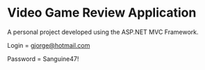 # Video Game Review Application

A personal project developed using the ASP.NET MVC Framework.

Login = gjorge@hotmail.com

Password = Sanguine47!

